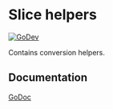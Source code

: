 # Slice helpers

[![GoDev](https://img.shields.io/static/v1?label=godev&message=reference&color=00add8)][godev]

[godev]: https://pkg.go.dev/github.com/gotidy/lib/conv

Contains conversion helpers.

## Documentation

[GoDoc](http://godoc.org/github.com/gotidy/conv)


